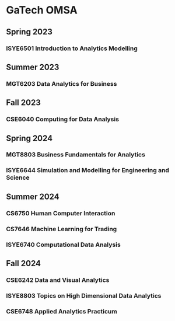 # GaTech OMSA

## Spring 2023
### ISYE6501 Introduction to Analytics Modelling

## Summer 2023
### MGT6203 Data Analytics for Business

## Fall 2023
### CSE6040 Computing for Data Analysis

## Spring 2024
### MGT8803 Business Fundamentals for Analytics

### ISYE6644 Simulation and Modelling for Engineering and Science

## Summer 2024
### CS6750 Human Computer Interaction

### CS7646 Machine Learning for Trading

### ISYE6740 Computational Data Analysis

## Fall 2024
### CSE6242 Data and Visual Analytics

### ISYE8803 Topics on High Dimensional Data Analytics

### CSE6748 Applied Analytics Practicum
